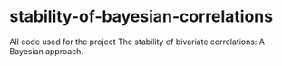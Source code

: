 # stability-of-bayesian-correlations
All code used for the project The stability of bivariate correlations: A Bayesian approach.
